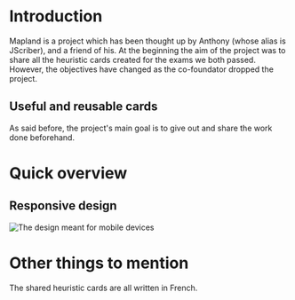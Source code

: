 # Introduction
Mapland is a project which has been thought up by Anthony (whose alias is JScriber), and a friend of his.
At the beginning the aim of the project was to share all the heuristic cards created for the exams we both passed. However, the objectives have changed as the co-foundator dropped the project. 

## Useful and reusable cards
As said before, the project's main goal is to give out and share the work done beforehand.

# Quick overview
## Responsive design
![The design meant for mobile devices](../master/tree/docs/Screenshot-mapland-responsive.jpg)


# Other things to mention
The shared heuristic cards are all written in French.
